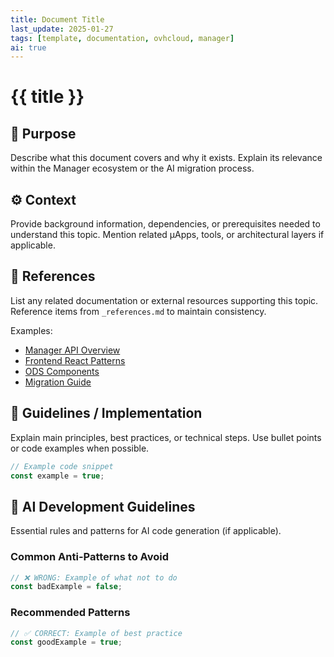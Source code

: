 ```yaml
---
title: Document Title
last_update: 2025-01-27
tags: [template, documentation, ovhcloud, manager]
ai: true
---
```


# {{ title }}

## 🧭 Purpose
Describe what this document covers and why it exists.
Explain its relevance within the Manager ecosystem or the AI migration process.

## ⚙️ Context
Provide background information, dependencies, or prerequisites needed to understand this topic.
Mention related µApps, tools, or architectural layers if applicable.

## 🔗 References
List any related documentation or external resources supporting this topic.
Reference items from `_references.md` to maintain consistency.

Examples:
- [Manager API Overview](../10-architecture/api-overview.md)
- [Frontend React Patterns](../30-best-practices/frontend-react-patterns.md)
- [ODS Components](../20-dependencies/ods-components.md)
- [Migration Guide](../30-best-practices/migration-guide.md)

## 📘 Guidelines / Implementation
Explain main principles, best practices, or technical steps.
Use bullet points or code examples when possible.

```typescript
// Example code snippet
const example = true;
```

## 🤖 AI Development Guidelines
Essential rules and patterns for AI code generation (if applicable).

### Common Anti-Patterns to Avoid
```typescript
// ❌ WRONG: Example of what not to do
const badExample = false;
```

### Recommended Patterns
```typescript
// ✅ CORRECT: Example of best practice
const goodExample = true;
```

